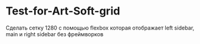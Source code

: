 # Test-for-Art-Soft-grid

Сделать сетку 1280 с помощью flexbox которая отображает left sidebar, main и right sidebar без фреймворков
